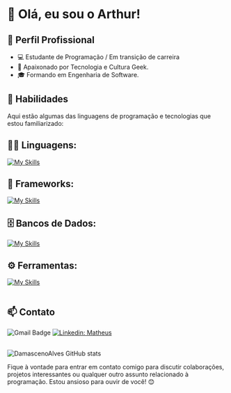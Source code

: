 # 👋 Olá, eu sou o Arthur!

## 💼 Perfil Profissional

- 💻 Estudante de Programação / Em transição de carreira
- 🌱 Apaixonado por Tecnologia e Cultura Geek.
- 🎓 Formando em Engenharia de Software.

## 🚀 Habilidades

Aqui estão algumas das linguagens de programação e tecnologias que estou familiarizado:

## 👨‍💻 Linguagens: 
[![My Skills](https://skillicons.dev/icons?i=javascript,typescript)](https://skillicons.dev)

## 🧰 Frameworks: 
[![My Skills](https://skillicons.dev/icons?i=react,nextjs,nodejs,nestjs)](https://skillicons.dev)

## 🗄️ Bancos de Dados: 
[![My Skills](https://skillicons.dev/icons?i=mysql,prisma,postgres)](https://skillicons.dev)

## ⚙️ Ferramentas:
[![My Skills](https://skillicons.dev/icons?i=git,github,visualstudio)](https://skillicons.dev)<br><br>

## 📫 Contato

![Gmail Badge](https://img.shields.io/badge/-%7Barthurgustavobcosta@gmail.com%7D-006bed?style=flat-square&logo=Gmail&logoColor=white&link=mailto:{arthurgustavobcosta@gmail.com})
[![Linkedin: Matheus](https://img.shields.io/badge/-ArthurBarros-blue?style=flat-square&logo=Linkedin&logoColor=white&link=https://www.linkedin.com/in/arthur-gustavo-77b961286/)](https://www.linkedin.com/in/arthur-gustavo-77b961286/)<br><br>

![DamascenoAlves GitHub stats](https://github-readme-stats.vercel.app/api?username=th3gust&show_icons=true&theme=dark) 

Fique à vontade para entrar em contato comigo para discutir colaborações, projetos interessantes ou qualquer outro assunto relacionado à programação. Estou ansioso para ouvir de você! 😊
